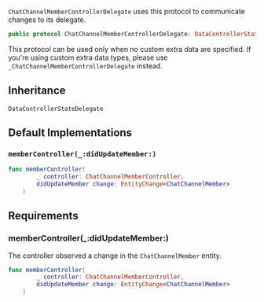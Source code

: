 
`ChatChannelMemberControllerDelegate` uses this protocol to communicate changes to its delegate.

``` swift
public protocol ChatChannelMemberControllerDelegate: DataControllerStateDelegate 
```

This protocol can be used only when no custom extra data are specified. If you're using custom extra data types,
please use `_ChatChannelMemberControllerDelegate` instead.

## Inheritance

`DataControllerStateDelegate`

## Default Implementations

### `memberController(_:didUpdateMember:)`

``` swift
func memberController(
        _ controller: ChatChannelMemberController,
        didUpdateMember change: EntityChange<ChatChannelMember>
    ) 
```

## Requirements

### memberController(\_:​didUpdateMember:​)

The controller observed a change in the `ChatChannelMember` entity.

``` swift
func memberController(
        _ controller: ChatChannelMemberController,
        didUpdateMember change: EntityChange<ChatChannelMember>
    )
```
